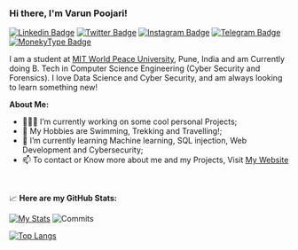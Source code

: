 ### Hi there, I'm Varun Poojari!

[![Linkedin Badge](https://img.shields.io/badge/-LinkedIn-0e76a8?style=for-the-badge&logo=Linkedin&logoColor=white)]((https://www.linkedin.com/in/varunpoojari50/))
[![Twitter Badge](https://img.shields.io/badge/-Twitter-00acee?style=for-the-badge&logo=Twitter&logoColor=white)]((https://twitter.com/itsVarunPujary))
[![Instagram Badge](https://img.shields.io/badge/-Instagram-e4405f?style=for-the-badge&logo=Instagram&logoColor=white)](https://www.instagram.com/thevarunpujari/)
[![Telegram Badge](https://img.shields.io/badge/-Telegram-0088cc?style=for-the-badge&logo=Telegram&logoColor=white)]()
[![MonekyType Badge](https://img.shields.io/badge/MonkeyType-Typing.Stats-rebeccapurple&?style=for-the-badge&logo=appveyor)]()



I am a student at [MIT World Peace University](https://mitwpu.edu.in/admissions), Pune, India and am Currently doing B. Tech in Computer Science Engineering (Cyber Security and Forensics). 
I love Data Science and Cyber Security, and am always looking to learn something new!

**About Me:**

- 👨🏻‍💻 I’m currently working on some cool personal Projects;
- 👨 My Hobbies are Swimming, Trekking and Travelling!;
- 🚀 I’m currently learning Machine learning, SQL injection, Web Development and Cybersecurity;
- 📫 To contact or Know more about me and my Projects, Visit [My Website]()


</br>


📈 **Here are my GitHub Stats:**

[![My Stats](https://github-readme-stats.vercel.app/api?username=Varunpoojari&show_icons=true&theme=material-palenight)](https://github.com/anuraghazra/github-readme-stats)
![Commits](https://github-readme-streak-stats.herokuapp.com/?user=Varunpoojari&theme=material-palenight)

[![Top Langs](https://github-readme-stats.vercel.app/api/top-langs/?username=Varunpoojari&show_icons=true&theme=material-palenight&layout=pie)](https://github.com/anuraghazra/github-readme-stats)
